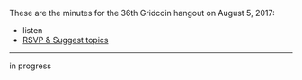 These are the minutes for the 36th Gridcoin hangout on August 5, 2017:
* listen
* [RSVP & Suggest topics](https://steemit.com/gridcoin/@cm-steem/gridcoin-community-hangout-036)


***

in progress
